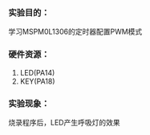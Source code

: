 ### 实验目的：

学习MSPM0L1306的定时器配置PWM模式

### 硬件资源：

1. LED(PA14)
2. KEY(PA18)

### 实验现象：

烧录程序后，LED产生呼吸灯的效果
